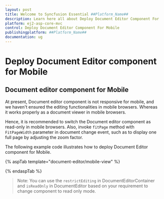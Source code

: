 ```yaml
---
layout: post
title: Welcome to Syncfusion Essential ##Platform_Name##
description: Learn here all about Deploy Document Editor Component For Mobile of Syncfusion Essential ##Platform_Name## widgets based on HTML5 and jQuery.
platform: ej2-asp-core-mvc
control: Deploy Document Editor Component For Mobile
publishingplatform: ##Platform_Name##
documentation: ug
---
```



# Deploy Document Editor component for Mobile

## Document editor component for Mobile

At present, Document editor component is not responsive for mobile, and we haven't ensured the editing functionalities in mobile browsers. Whereas it works properly as a document viewer in mobile browsers.

Hence, it is recommended to switch the Document editor component as read-only in mobile browsers. Also, invoke `fitPage` method with `FitPageWidth` parameter in document change event, such as to display one full page by adjusting the zoom factor.

The following example code illustrates how to deploy Document Editor component for Mobile.

{% aspTab template="document-editor/mobile-view" %}

{% endaspTab %}

>Note: You can use the `restrictEditing` in DocumentEditorContainer and `isReadOnly` in DocumentEditor based on your requirement to change component to read only mode.
